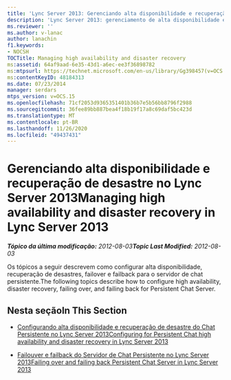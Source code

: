 ```yaml
---
title: 'Lync Server 2013: Gerenciando alta disponibilidade e recuperação de desastre'
description: 'Lync Server 2013: gerenciamento de alta disponibilidade e recuperação de desastres.'
ms.reviewer: ''
ms.author: v-lanac
author: lanachin
f1.keywords:
- NOCSH
TOCTitle: Managing high availability and disaster recovery
ms:assetid: 64af9aad-6e35-43d1-a6ec-ee3f36898782
ms:mtpsurl: https://technet.microsoft.com/en-us/library/Gg398457(v=OCS.15)
ms:contentKeyID: 48184313
ms.date: 07/23/2014
manager: serdars
mtps_version: v=OCS.15
ms.openlocfilehash: 71cf2053d9365351401b36b7e5b56bb8796f2988
ms.sourcegitcommit: 36fee89bb887bea4f18b19f17a8c69daf5bc423d
ms.translationtype: MT
ms.contentlocale: pt-BR
ms.lasthandoff: 11/26/2020
ms.locfileid: "49437431"
---
```

# <a name="managing-high-availability-and-disaster-recovery-in-lync-server-2013"></a><span data-ttu-id="de89a-103">Gerenciando alta disponibilidade e recuperação de desastre no Lync Server 2013</span><span class="sxs-lookup"><span data-stu-id="de89a-103">Managing high availability and disaster recovery in Lync Server 2013</span></span>

<div data-xmlns="http://www.w3.org/1999/xhtml">

<div class="topic" data-xmlns="http://www.w3.org/1999/xhtml" data-msxsl="urn:schemas-microsoft-com:xslt" data-cs="https://msdn.microsoft.com/">

<div data-asp="https://msdn2.microsoft.com/asp">



</div>

<div id="mainSection">

<div id="mainBody"><span data-ttu-id="de89a-104">

<span> </span></span><span class="sxs-lookup"><span data-stu-id="de89a-104">

<span> </span></span></span>

<span data-ttu-id="de89a-105">_**Tópico da última modificação:** 2012-08-03_</span><span class="sxs-lookup"><span data-stu-id="de89a-105">_**Topic Last Modified:** 2012-08-03_</span></span>

<span data-ttu-id="de89a-106">Os tópicos a seguir descrevem como configurar alta disponibilidade, recuperação de desastres, failover e failback para o servidor de chat persistente.</span><span class="sxs-lookup"><span data-stu-id="de89a-106">The following topics describe how to configure high availability, disaster recovery, failing over, and failing back for Persistent Chat Server.</span></span>

<div>

## <a name="in-this-section"></a><span data-ttu-id="de89a-107">Nesta seção</span><span class="sxs-lookup"><span data-stu-id="de89a-107">In This Section</span></span>

  - [<span data-ttu-id="de89a-108">Configurando alta disponibilidade e recuperação de desastre do Chat Persistente no Lync Server 2013</span><span class="sxs-lookup"><span data-stu-id="de89a-108">Configuring for Persistent Chat high availability and disaster recovery in Lync Server 2013</span></span>](lync-server-2013-configuring-for-persistent-chat-high-availability-and-disaster-recovery.md)

  - [<span data-ttu-id="de89a-109">Failouver e failback do Servidor de Chat Persistente no Lync Server 2013</span><span class="sxs-lookup"><span data-stu-id="de89a-109">Failing over and failing back Persistent Chat Server in Lync Server 2013</span></span>](lync-server-2013-failing-over-and-failing-back-persistent-chat-server.md)

<span data-ttu-id="de89a-110"></div>

</div>

<span> </span>

</div>

</div>

</span><span class="sxs-lookup"><span data-stu-id="de89a-110"></div>

</div>

<span> </span>

</div>

</div>

</span></span></div>


